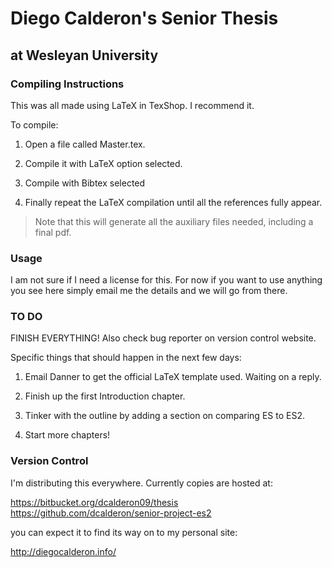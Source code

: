 # Diego Calderon's Senior Thesis #
## at Wesleyan University ##
### Compiling Instructions ###
This was all made using LaTeX in TexShop. I recommend it.

To compile:

1. Open a file called Master.tex.

2. Compile it with LaTeX option selected.

3. Compile with Bibtex selected

4. Finally repeat the LaTeX compilation until all the references
fully appear.


> Note that this will generate all the auxiliary files needed, including a final pdf.

### Usage ###
I am not sure if I need a license for this. For now if you want to use anything you see here simply email me the details and we will go from there.

### TO DO ###
FINISH EVERYTHING!
Also check bug reporter on version control website.

Specific things that should happen in the next few days:

1. Email Danner to get the official LaTeX template used. 
Waiting on a reply.

2. Finish up the first Introduction chapter.

3. Tinker with the outline by adding a section on comparing ES to ES2.

4. Start more chapters!

### Version Control ###
I'm distributing this everywhere. Currently copies are hosted at:

https://bitbucket.org/dcalderon09/thesis
https://github.com/dcalderon/senior-project-es2

you can expect it to find its way on to my personal site:

http://diegocalderon.info/
